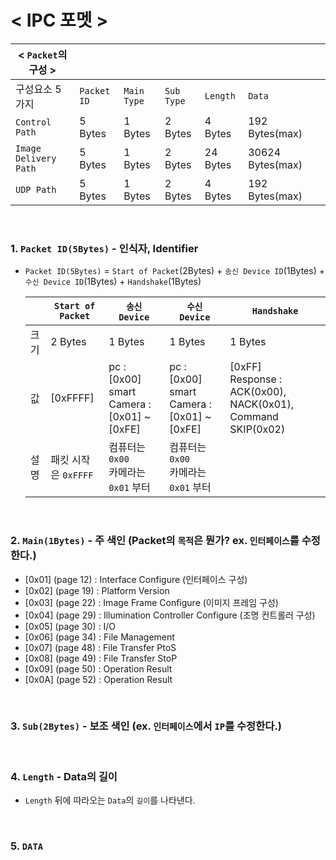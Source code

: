 # < IPC 포멧 >

|< `Packet`의 구성 >|||||||
|-|-|-|-|-|-|-|
| 구성요소 5가지            | `Packet ID`| `Main Type` | `Sub Type` | `Length` | `Data`           | 
| `Control Path`           | 5 Bytes    | 1 Bytes     | 2 Bytes    | 4 Bytes  | 192 Bytes(max)   |
| `Image Delivery Path`    | 5 Bytes    | 1 Bytes     | 2 Bytes    | 24 Bytes | 30624 Bytes(max) |
| `UDP Path`               | 5 Bytes    | 1 Bytes     | 2 Bytes    | 4 Bytes  | 192 Bytes(max)   |

<br>

### 1. `Packet ID(5Bytes)` - 인식자, Identifier

+ `Packet ID(5Bytes)` = `Start of Packet`(2Bytes) + `송신 Device ID`(1Bytes) + `수신 Device ID`(1Bytes) + `Handshake`(1Bytes)
   

    || `Start of Packet` | `송신 Device` | `수신 Device` | `Handshake` |
    |-|-|-|-|-|
    | 크기 | 2 Bytes  | 1 Bytes |  1 Bytes |  1 Bytes | 
    | 값   | [0xFFFF] | pc : [0x00]<br> smart Camera : [0x01] ~ [0xFE] |  pc : [0x00]<br> smart Camera : [0x01] ~ [0xFE] |  [0xFF]<br> Response : ACK(0x00), NACK(0x01), Command SKIP(0x02) | 
    | 설명 |패킷 시작은 `0xFFFF` | 컴퓨터는 `0x00` <br> 카메라는 `0x01` 부터 | 컴퓨터는 `0x00` <br> 카메라는 `0x01` 부터 | 

<br>

### 2. `Main(1Bytes)` - 주 색인 (Packet의 `목적`은 뭔가? ex. `인터페이스`를 수정한다.)

+ [0x01] (page 12) : Interface Configure (인터페이스 구성) 
+ [0x02] (page 19) : Platform Version
+ [0x03] (page 22) : Image Frame Configure (이미지 프레임 구성)
+ [0x04] (page 29) : Illumination Controller Configure (조명 컨트롤러 구성)
+ [0x05] (page 30) : I/O
+ [0x06] (page 34) : File Management
+ [0x07] (page 48) : File Transfer PtoS
+ [0x08] (page 49) : File Transfer StoP
+ [0x09] (page 50) : Operation Result
+ [0x0A] (page 52) : Operation Result

<br>

### 3. `Sub(2Bytes)` - 보조 색인 (ex. `인터페이스`에서 `IP`를 수정한다.)

<br>

### 4. `Length` - Data의 길이
- `Length` 뒤에 따라오는 `Data`의 `길이`를 나타낸다.

<br>

### 5. `DATA`